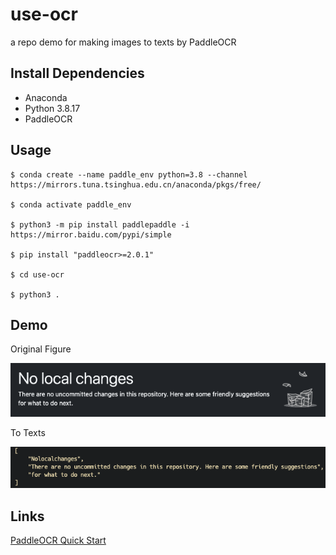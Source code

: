 # use-ocr
a repo demo for making images to texts by PaddleOCR

## Install Dependencies

* Anaconda
* Python 3.8.17
* PaddleOCR

## Usage

```shell
$ conda create --name paddle_env python=3.8 --channel https://mirrors.tuna.tsinghua.edu.cn/anaconda/pkgs/free/

$ conda activate paddle_env

$ python3 -m pip install paddlepaddle -i https://mirror.baidu.com/pypi/simple

$ pip install "paddleocr>=2.0.1"

$ cd use-ocr

$ python3 .
```

## Demo

Original Figure

![Original Figure](./images/$mark_no_local_changes.png)

To Texts

![Extract Text](./demo/results.png)

## Links

[PaddleOCR Quick Start](https://github.com/PaddlePaddle/PaddleOCR/blob/release/2.7/doc/doc_ch/quickstart.md#11)
